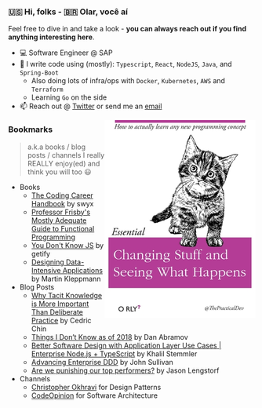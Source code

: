 ### 🇺🇸 Hi, folks - 🇧🇷 Olar, você aí

Feel free to dive in and take a look - **you can always reach out if you find anything interesting here**.
- 💻 Software Engineer @ SAP
- 📝 I write code using (mostly): `Typescript`, `React`, `NodeJS`, `Java`, and `Spring-Boot`
  - Also doing lots of infra/ops with `Docker`, `Kubernetes`, `AWS` and `Terraform`
  - Learning `Go` on the side
- 📫 Reach out @ [Twitter](https://twitter.com/lenzarthur1) or send me an [email](mailto:lenz.arthur+github@gmail.com)

[<img title="git clone all repos!" alt="Changing stuff and seeing what happens" align="right" src="https://github.com/Turao/Turao/blob/master/credits-to-thepracticaldev-small.jpg" alt="credits-to-the-practical-dev"/>](https://github.com/Turao/Turao/blob/master/credits-to-thepracticaldev-small.jpg)


### Bookmarks
> a.k.a books / blog posts / channels I really REALLY enjoy(ed) and think you will too :smiley:

- Books
  - [The Coding Career Handbook](https://www.learninpublic.org/) by swyx
  - [Professor Frisby's Mostly Adequate Guide to Functional Programming](https://github.com/MostlyAdequate/mostly-adequate-guide)
  - [You Don't Know JS](https://github.com/getify/You-Dont-Know-JS) by getify
  - [Designing Data-Intensive Applications](https://www.oreilly.com/library/view/designing-data-intensive-applications/9781491903063/) by Martin Kleppmann
- Blog Posts
  - [Why Tacit Knowledge is More Important Than Deliberate Practice](https://commoncog.com/blog/tacit-knowledge-is-a-real-thing/) by Cedric Chin
  - [Things I Don’t Know as of 2018](https://overreacted.io/things-i-dont-know-as-of-2018/) by Dan Abramov
  - [Better Software Design with Application Layer Use Cases | Enterprise Node.js + TypeScript](https://khalilstemmler.com/articles/enterprise-typescript-nodejs/application-layer-use-cases/) by Khalil Stemmler
  - [Advancing Enterprise DDD](http://scabl.blogspot.com/p/advancing-enterprise-ddd.html) by John Sullivan
  - [Are we punishing our top performers?](https://leaddev.com/culture-engagement-motivation/are-we-punishing-our-top-performers) by Jason Lengstorf
- Channels
  - [Christopher Okhravi](https://www.youtube.com/c/ChristopherOkhravi) for Design Patterns
  - [CodeOpinion](https://www.youtube.com/channel/UC3RKA4vunFAfrfxiJhPEplw) for Software Architecture
